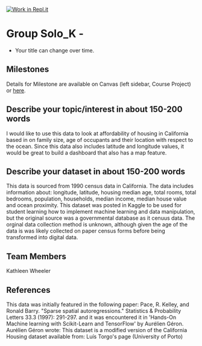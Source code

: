 [![Work in Repl.it](https://classroom.github.com/assets/work-in-replit-14baed9a392b3a25080506f3b7b6d57f295ec2978f6f33ec97e36a161684cbe9.svg)](https://classroom.github.com/online_ide?assignment_repo_id=362021&assignment_repo_type=GroupAssignmentRepo)
# Group Solo_K - 

- Your title can change over time.

## Milestones

Details for Milestone are available on Canvas (left sidebar, Course Project) or [here](https://firas.moosvi.com/courses/data301/project/milestone01.html).

## Describe your topic/interest in about 150-200 words

I would like to use this data to look at affordability of housing in California based in on family size, age of occupants and their location with respect to the ocean. 
Since this data also includes latitude and longitude values, it would be great to build a dashboard that also has a map feature. 


## Describe your dataset in about 150-200 words

This data is sourced from 1990 census data in California. The data includes information about: longitude, latitude, housing median age, total rooms, total bedrooms, population, households, median income, median house value and ocean proximity. This dataset was posted in Kaggle to be used for student learning how to implement machine learning and data manipulation, but the original source was a governmental database as it cenuus data. The orginal data collection method is unknown, although given the age of the data is was likely collected on paper census forms before being transformed into digital data.

## Team Members

Kathleen Wheeler

## References

This data was initially featured in the following paper:
Pace, R. Kelley, and Ronald Barry. "Sparse spatial autoregressions." Statistics & Probability Letters 33.3 (1997): 291-297.
and it was encountered it in 'Hands-On Machine learning with Scikit-Learn and TensorFlow' by Aurélien Géron.
Aurélien Géron wrote:
This dataset is a modified version of the California Housing dataset available from:
Luís Torgo's page (University of Porto)

